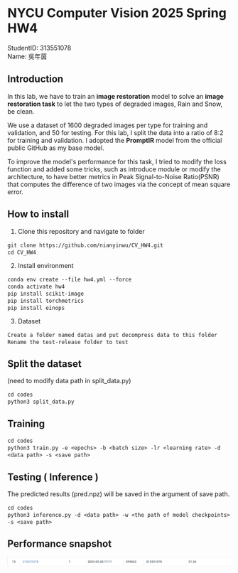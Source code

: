 # NYCU Computer Vision 2025 Spring HW4
StudentID: 313551078 \
Name: 吳年茵

## Introduction
In this lab, we have to train an __image restoration__ model to solve an __image restoration task__ to let the two types of degraded images, Rain and Snow, be clean.

We use a dataset of 1600 degraded images per type for training and validation, and 50 for testing. For this lab, I split the data into a ratio of 8:2 for training and validation. 
I adopted the __PromptIR__ model from the official public GitHub as my base model.

To improve the model's performance for this task, I tried to modify the loss function and added some tricks, such as introduce module or modify the architecture, to have better metrics in Peak Signal-to-Noise Ratio(PSNR) that computes the difference of two images via the concept of mean square error.


## How to install
1. Clone this repository and navigate to folder
```shell
git clone https://github.com/nianyinwu/CV_HW4.git
cd CV_HW4
```
2. Install environment
```shell
conda env create --file hw4.yml --force
conda activate hw4
pip install scikit-image
pip install torchmetrics
pip install einops

```

3. Dataset
```shell
Create a folder named datas and put decompress data to this folder
Rename the test-release folder to test
```

## Split the dataset
(need to modify data path in split_data.py)
```shell
cd codes
python3 split_data.py 
```


## Training
```shell
cd codes
python3 train.py -e <epochs> -b <batch size> -lr <learning rate> -d <data path> -s <save path> 
```
## Testing ( Inference )
The predicted results (pred.npz) will be saved in the argument of save path.
```shell
cd codes
python3 inference.py -d <data path> -w <the path of model checkpoints> -s <save path>
```

## Performance snapshot
![image](https://github.com/nianyinwu/CV_HW4/blob/main/result/snapshot.png)
